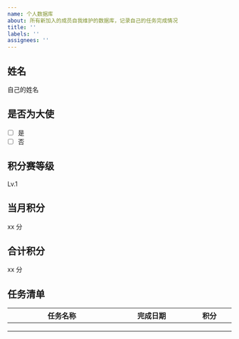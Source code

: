 ```yaml
---
name: 个人数据库
about: 所有新加入的成员自我维护的数据库，记录自己的任务完成情况
title: ''
labels: ''
assignees: ''
---
```


## 姓名

自己的姓名

## 是否为大使

- [ ] 是
- [ ] 否

## 积分赛等级

Lv.1

## 当月积分

xx 分

## 合计积分

xx 分

## 任务清单

| 任务名称 <img width=200/> | 完成日期           <img width=100/> | 积分      <img width=60/> |
| ------------------------- | ----------------------------------- | ------------------------- |
|                           |                                     |                           |
|                           |                                     |                           |
|                           |                                     |                           |


